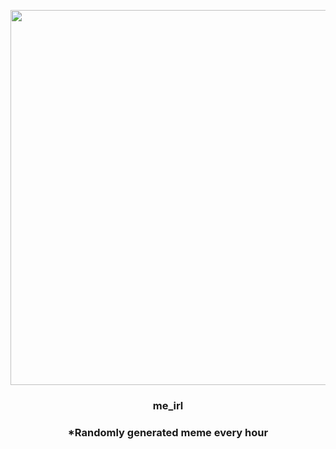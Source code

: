 <p align="center">
        <img src="https://i.redd.it/d1n1y4a6c4u91.jpg" width="600" height="600">
        </p>
        <h3 align="center">me_irl</h3>
        <h3 align="center">*Randomly generated meme every hour</h3>
    